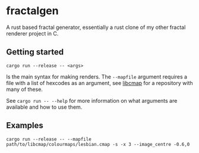 # fractalgen
A rust based fractal generator, essentially a rust clone of my other fractal renderer project in C.

## Getting started
``cargo run --release -- <args>``

Is the main syntax for making renders.
The ``--mapfile`` argument requires a file with a list of hexcodes as an argument, see
[libcmap](https://github.com/tritoke/libcmap) for a repository with many of these.

See ``cargo run -- --help`` for more information on what arguments are available and how to use them.

## Examples
``cargo run --release -- --mapfile path/to/libcmap/colourmaps/lesbian.cmap -s -x 3 --image_centre -0.6,0``
